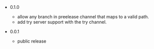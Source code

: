 - 0.1.0
  - allow any branch in preelease channel that maps to a valid path.
  - add try server support with the try channel.

- 0.0.1
  - public release
